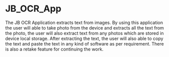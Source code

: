 # JB_OCR_App
The JB OCR Application extracts text from images. By using this application the user will
able to take photo from the device and extracts all the text from the photo, the user will also
extract text from any photos which are stored in device local storage. After extracting the
text, the user will also able to copy the text and paste the text in any kind of software as per
requirement. There is also a retake feature for continuing the work.
